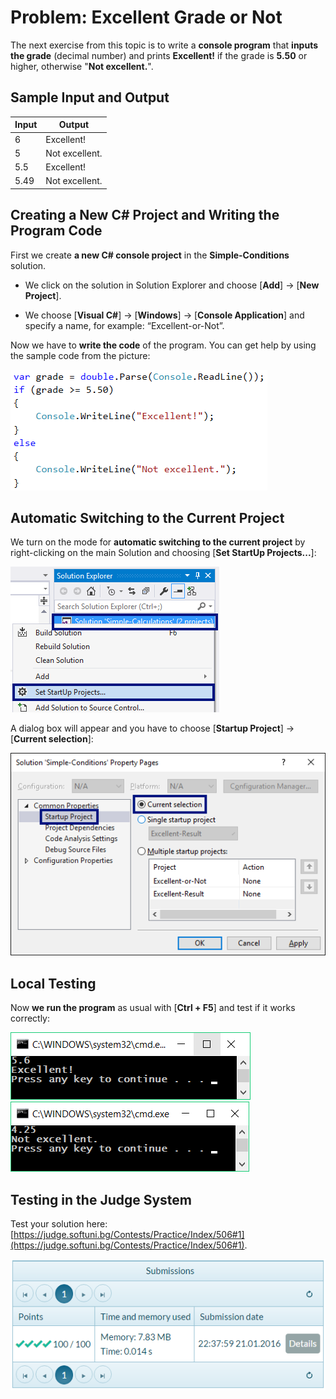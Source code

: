 # Problem: Excellent Grade or Not

The next exercise from this topic is to write a **console program** that **inputs the grade** (decimal number) and prints **Excellent!** if the grade is **5.50** or higher, otherwise "**Not excellent.**".

## Sample Input and Output

| Input | Output |
| --- | ---- |
| 6 | Excellent! |
| 5 | Not excellent. |
| 5.5 | Excellent! |
| 5.49 | Not excellent. |

## Creating a New C# Project and Writing the Program Code

First we create **a new C# console project** in the **Simple-Conditions** solution.

  * We click on the solution in Solution Explorer and choose [**Add**] -> [**New Project**].
 
  * We choose [**Visual C#**] -> [**Windows**] -> [**Console Application**] and specify a name, for example: “Excellent-or-Not”.
 
Now we have to **write the code** of the program. You can get help by using the sample code from the picture:  

 ![](/assets/chapter-3-images/02.Excellent-or-not-01.png)

## Automatic Switching to the Current Project

We turn on the mode for **automatic switching to the current project** by right-clicking on the main Solution and choosing [**Set StartUp Projects...**]:

 ![](/assets/chapter-3-images/02.Excellent-or-not-02.png)

A dialog box will appear and you have to choose [**Startup Project**] -> [**Current selection**]:
 
 ![](/assets/chapter-3-images/02.Excellent-or-not-03.png)

## Local Testing

Now **we run the program** as usual with [**Ctrl + F5**] and test if it works correctly:

 ![](/assets/chapter-3-images/02.Excellent-or-not-04.png)
 ![](/assets/chapter-3-images/02.Excellent-or-not-05.png)

## Testing in the Judge System

Test your solution here: [https://judge.softuni.bg/Contests/Practice/Index/506#1](https://judge.softuni.bg/Contests/Practice/Index/506#1).

 ![](/assets/chapter-3-images/02.Excellent-or-not-06.png)
